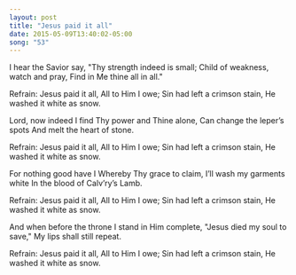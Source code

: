 ```yaml
---
layout: post
title: "Jesus paid it all"
date: 2015-05-09T13:40:02-05:00
song: "53"
---
```

I hear the Savior say,
"Thy strength indeed is small;
Child of weakness, watch and pray,
Find in Me thine all in all."

Refrain:
Jesus paid it all,
All to Him I owe;
Sin had left a crimson stain,
He washed it white as snow.

Lord, now indeed I find
Thy power and Thine alone,
Can change the leper’s spots
And melt the heart of stone.

Refrain:
Jesus paid it all,
All to Him I owe;
Sin had left a crimson stain,
He washed it white as snow.

For nothing good have I
Whereby Thy grace to claim,
I’ll wash my garments white
In the blood of Calv’ry’s Lamb.

Refrain:
Jesus paid it all,
All to Him I owe;
Sin had left a crimson stain,
He washed it white as snow.

And when before the throne
I stand in Him complete,
"Jesus died my soul to save,"
My lips shall still repeat.

Refrain:
Jesus paid it all,
All to Him I owe;
Sin had left a crimson stain,
He washed it white as snow.
